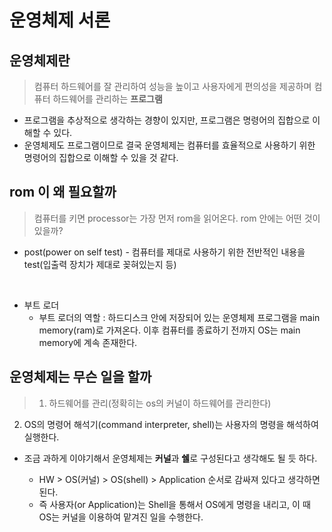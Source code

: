 # 운영체제 서론

## 운영체제란

 > 컴퓨터 하드웨어를 잘 관리하여 성능을 높이고 사용자에게 편의성을 제공하며 컴퓨터 하드웨어를 관리하는 **프로그램**

  - 프로그램을 추상적으로 생각하는 경향이 있지만, 프로그램은 명령어의 집합으로 이해할 수 있다. 
  - 운영체제도 프로그램이므로 결국 운영체제는 컴퓨터를 효율적으로 사용하기 위한 명령어의 집합으로 이해할 수 있을 것 같다. 


## rom 이 왜 필요할까
  > 컴퓨터를 키면 processor는 가장 먼저 rom을 읽어온다. rom 안에는 어떤 것이 있을까?

  - post(power on self test) - 컴퓨터를 제대로 사용하기 위한 전반적인 내용을 test(입출력 장치가 제대로 꽂혀있는지 등)

 &nbsp;

  - 부트 로더
    - 부트 로더의 역할 : 하드디스크 안에 저장되어 있는 운영체제 프로그램을 main memory(ram)로 가져온다. 이후 컴퓨터를 종료하기 전까지 OS는 main memory에 계속 존재한다.

## 운영체제는 무슨 일을 할까

>1. 하드웨어를 관리(정확히는 os의 커널이 하드웨어를 관리한다)
2. OS의 명령어 해석기(command interpreter, shell)는 사용자의 명령을 해석하여 실행한다.

- 조금 과하게 이야기해서 운영체제는 **커널**과 **쉘**로 구성된다고 생각해도 될 듯 하다.

  - HW > OS(커널) > OS(shell) > Application 순서로 감싸져 있다고 생각하면 된다.
  - 즉 사용자(or Application)는 Shell을 통해서 OS에게 명령을 내리고, 이 때 OS는 커널을 이용하여 맡겨진 일을 수행한다.
